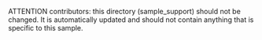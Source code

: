 ATTENTION contributors: this directory (sample_support) should not be changed.
It is automatically updated and should not contain anything that is specific
to this sample.